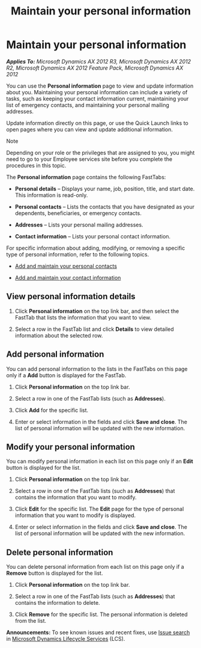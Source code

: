 ﻿---
title: Maintain your personal information
TOCTitle: Maintain your personal information
ms:assetid: e3217168-2611-43c2-95dd-067fe374d213
ms:mtpsurl: https://technet.microsoft.com/en-us/library/Hh271678(v=AX.60)
ms:contentKeyID: 36384309
ms.date: 04/18/2014
mtps_version: v=AX.60
f1_keywords:
- default_EmployeeServices_PersonalInfo
- defaultEmployeeServicesPersonalInfo
- HcmEPWorkerInfo
---

# Maintain your personal information 


_**Applies To:** Microsoft Dynamics AX 2012 R3, Microsoft Dynamics AX 2012 R2, Microsoft Dynamics AX 2012 Feature Pack, Microsoft Dynamics AX 2012_

You can use the **Personal information** page to view and update information about you. Maintaining your personal information can include a variety of tasks, such as keeping your contact information current, maintaining your list of emergency contacts, and maintaining your personal mailing addresses.

Update information directly on this page, or use the Quick Launch links to open pages where you can view and update additional information.


> [!NOTE]
> <P>Depending on your role or the privileges that are assigned to you, you might need to go to your Employee services site before you complete the procedures in this topic.</P>



The **Personal information** page contains the following FastTabs:

  - **Personal details** – Displays your name, job, position, title, and start date. This information is read-only.

  - **Personal contacts** – Lists the contacts that you have designated as your dependents, beneficiaries, or emergency contacts.

  - **Addresses** – Lists your personal mailing addresses.

  - **Contact information** – Lists your personal contact information.

For specific information about adding, modifying, or removing a specific type of personal information, refer to the following topics.

  - [Add and maintain your personal contacts](add-and-maintain-your-personal-contacts.md)

  - [Add and maintain your contact information](add-and-maintain-your-contact-information.md)

## View personal information details

1.  Click **Personal information** on the top link bar, and then select the FastTab that lists the information that you want to view.

2.  Select a row in the FastTab list and click **Details** to view detailed information about the selected row.

## Add personal information

You can add personal information to the lists in the FastTabs on this page only if a **Add** button is displayed for the FastTab.

1.  Click **Personal information** on the top link bar.

2.  Select a row in one of the FastTab lists (such as **Addresses**).

3.  Click **Add** for the specific list.

4.  Enter or select information in the fields and click **Save and close**. The list of personal information will be updated with the new information.

## Modify your personal information

You can modify personal information in each list on this page only if an **Edit** button is displayed for the list.

1.  Click **Personal information** on the top link bar.

2.  Select a row in one of the FastTab lists (such as **Addresses**) that contains the information that you want to modify.

3.  Click **Edit** for the specific list. The **Edit** page for the type of personal information that you want to modify is displayed.

4.  Enter or select information in the fields and click **Save and close**. The list of personal information will be updated with the new information.

## Delete personal information

You can delete personal information from each list on this page only if a **Remove** button is displayed for the list.

1.  Click **Personal information** on the top link bar.

2.  Select a row in one of the FastTab lists (such as **Addresses**) that contains the information to delete.

3.  Click **Remove** for the specific list. The personal information is deleted from the list.

  
**Announcements:** To see known issues and recent fixes, use [Issue search](http://go.microsoft.com/fwlink/?linkid=389258) in [Microsoft Dynamics Lifecycle Services](http://go.microsoft.com/fwlink/?linkid=306505) (LCS).


